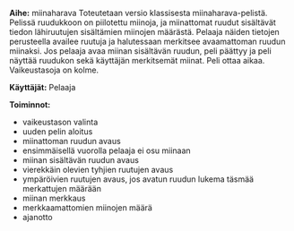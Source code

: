 **Aihe:** miinaharava
Toteutetaan versio klassisesta miinaharava-pelistä. Pelissä ruudukkoon on piilotettu miinoja, ja miinattomat ruudut sisältävät tiedon lähiruutujen sisältämien miinojen määrästä. Pelaaja näiden tietojen perusteella availee ruutuja ja halutessaan merkitsee avaamattoman ruudun miinaksi. Jos pelaaja avaa miinan sisältävän ruudun, peli päättyy ja peli näyttää ruudukon sekä käyttäjän merkitsemät miinat. Peli ottaa aikaa. Vaikeustasoja on kolme.

**Käyttäjät:** Pelaaja

**Toiminnot:**

- vaikeustason valinta
- uuden pelin aloitus
- miinattoman ruudun avaus
- ensimmäisellä vuorolla pelaaja ei osu miinaan
- miinan sisältävän ruudun avaus
- vierekkäin olevien tyhjien ruutujen avaus
- ympäröivien ruutujen avaus, jos avatun ruudun lukema täsmää merkattujen määrään
- miinan merkkaus
- merkkaamattomien miinojen määrä
- ajanotto
